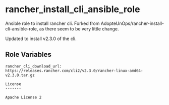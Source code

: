 # rancher_install_cli_ansible_role

Ansible role to install rancher cli. Forked from AdopteUnOps/rancher-install-cli-ansible-role, as there seem to be very little change.

Updated to install v2.3.0 of the cli.

Role Variables
--------------

```
rancher_cli_download_url: https://releases.rancher.com/cli2/v2.3.0/rancher-linux-amd64-v2.3.0.tar.gz

License
-------

Apache License 2
